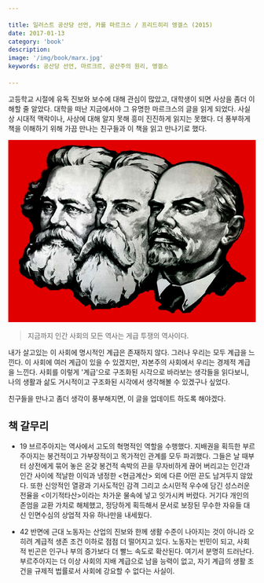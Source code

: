 ```yaml
---

title: 일러스트 공산당 선언, 카를 마르크스 / 프리드히리 엥겔스 (2015)
date: 2017-01-13
category: 'book'
description: 
image: '/img/book/marx.jpg'
keywords: 공산당 선언, 마르크르, 공산주의 원리, 엥겔스

--- 
```


고등학교 시절에 유독 진보와 보수에 대해 관심이 많았고, 대학생이 되면 사상을 좀더 이해할 줄 알았다. 대학을 떠난 지금에서야 그 유명한 마르크스의 글을 읽게 되었다. 사실상 시대적 맥락이나, 사상에 대해 알지 못해 흥미 진진하게 읽지는 못했다. 더 풍부하게 책을 이해하기 위해 가끔 만나는 친구들과 이 책을 읽고 만나기로 했다.

<p align="center"><img src="/img/book/marx.jpg" src="marx"></p>

> 지금까지 인간 사회의 모든 역사는 게급 투쟁의 역사이다.

내가 살고있는 이 사회에 명시적인 계급은 존재하지 않다. 그러나 우리는 모두 계급을 느낀다. 이 사회에 여러 계급이 있을 수 있겠지만, 자본주의 사회에서 우리는 경제적 계급을 느낀다. 사회를 이렇게 '계급'으로 구조화된 시각으로 바라보는 생각들을 읽다보니, 나의 생활과 삶도 거시적이고 구조화된 시각에서 생각해볼 수 있겠구나 싶었다.

친구들을 만나고 좀더 생각이 풍부해지면, 이 글을 업데이트 하도록 해야겠다.


## 책 갈무리 

- 19 브르주아지는 역사에서 고도의 혁명적인 역할을 수행했다. 지배권을 획득한 부르주아지는 봉건적이고 가부장적이고 목가적인 관계를 모두 파괴했다. 그들은 날 때부터 상전에게 묶어 놓은 온갖 봉건적 속박의 끈을 무자비하게 끊어 버리고는 인간과 인간 사이에 적날한 이익과 냉정한 <현금계산> 외에 다른 어떤 끈도 남겨두지 않았다. 또한 신앙적인 열광과 기사도적인 감격 그리고 소시민적 우수에 담긴 성스러운 전율을 <이기적타산>이라는 차가운 물속에 넣고 잇가시켜 버렸다. 거기다 개인의 존엄을 교환 가치로 해체했고, 정당하게 획득해서 문서로 보장된 무수한 자유들 대신 인면수심의 상업적 자유 하나만을 내세웠다.

- 42 반면에 근대 노동자는 산업의 진보와 한께 생활 수준이 나아지는 것이 아니라 오히려 계급적 생존 조건 이하로 점점 더 떨어지고 있다. 노동자는 빈민이 되고, 사회적 빈곤은 인구나 부의 증가보다 더 빨느 속도로 확산된다. 여기서 분명히 드러난다. 부르주아지는 더 이상 사회의 지배 계급으로 남을 능력이 없고, 자기 계급의 생활 조건을 규제적 법률로서 사회에 강요할 수 없다는 사실이.

